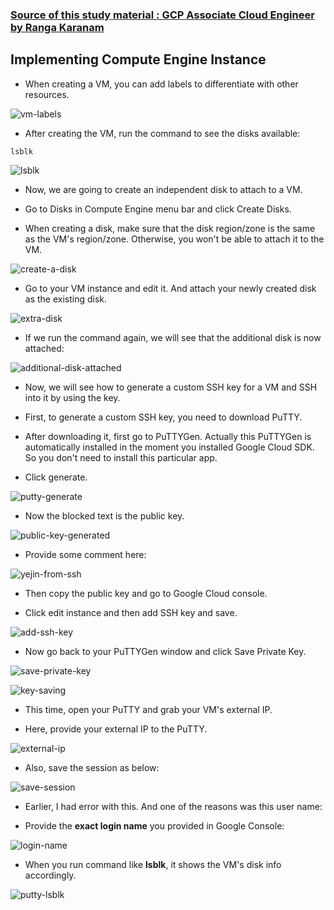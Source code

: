 ### [Source of this study material : GCP Associate Cloud Engineer by Ranga Karanam](https://www.udemy.com/course/google-cloud-certification-associate-cloud-engineer/)

## Implementing Compute Engine Instance

- When creating a VM, you can add labels to differentiate with other resources.


![vm-labels](/GCP_pictures/Study-logs/compute-instance/vm-labels.PNG "VM labels")


- After creating the VM, run the command to see the disks available:


```
lsblk
```


![lsblk](/GCP_pictures/Study-logs/compute-instance/lsblk.PNG "lsblk")


- Now, we are going to create an independent disk to attach to a VM.


- Go to Disks in Compute Engine menu bar and click Create Disks.


- When creating a disk, make sure that the disk region/zone is the same as the VM's region/zone. Otherwise, you won't be able to attach it to the VM.


![create-a-disk](/GCP_pictures/Study-logs/compute-instance/create-a-disk.PNG "Create a disk")


- Go to your VM instance and edit it. And attach your newly created disk as the existing disk.


![extra-disk](/GCP_pictures/Study-logs/compute-instance/extra-disk-attach.PNG "Extra disk")


- If we run the command again, we will see that the additional disk is now attached:


![additional-disk-attached](/GCP_pictures/Study-logs/compute-instance/additional-disk-attached.PNG "Additional disk attached")


- Now, we will see how to generate a custom SSH key for a VM and SSH into it by using the key.


- First, to generate a custom SSH key, you need to download PuTTY.


- After downloading it, first go to PuTTYGen. Actually this PuTTYGen is automatically installed in the moment you installed Google Cloud SDK. So you don't need to install this particular app.


- Click generate.


![putty-generate](/GCP_pictures/Study-logs/compute-instance/putty-generate.PNG "PuTTY Generate key")


- Now the blocked text is the public key.


![public-key-generated](/GCP_pictures/Study-logs/compute-instance/public-key-generated.PNG "Public key generated")


- Provide some comment here:


![yejin-from-ssh](/GCP_pictures/Study-logs/compute-instance/yejin-from-ssh.PNG "yejin from ssh")


- Then copy the public key and go to Google Cloud console.


- Click edit instance and then add SSH key and save.


![add-ssh-key](/GCP_pictures/Study-logs/compute-instance/add-ssh-key.PNG "Add SSH key")


- Now go back to your PuTTYGen window and click Save Private Key.


![save-private-key](/GCP_pictures/Study-logs/compute-instance/save-private-key.PNG "Save private key")


![key-saving](/GCP_pictures/Study-logs/compute-instance/key-saving.PNG "Key saving")


- This time, open your PuTTY and grab your VM's external IP.


- Here, provide your external IP to the PuTTY.


![external-ip](/GCP_pictures/Study-logs/compute-instance/external-ip.PNG "External IP provided")


- Also, save the session as below:


![save-session](/GCP_pictures/Study-logs/compute-instance/save-session.PNG "Save session")


- Earlier, I had error with this. And one of the reasons was this user name:


- Provide the **exact login name** you provided in Google Console:


![login-name](/GCP_pictures/Study-logs/compute-instance/login-name.PNG "Login name")


- When you run command like **lsblk**, it shows the VM's disk info accordingly.


![putty-lsblk](/GCP_pictures/Study-logs/compute-instance/putty-lsblk.PNG "Putty lsblk")










